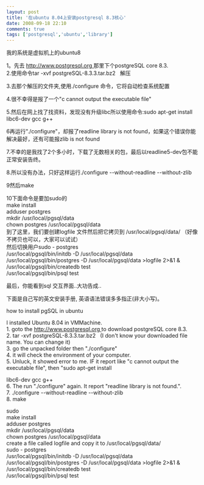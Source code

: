 ```yaml
---
layout: post
title: '在ubuntu 8.04上安装postgresql 8.3核心'
date: 2008-09-18 22:10
comments: true
tags: ['postgresql','ubuntu','library']
---
```


我的系统是虚拟机上的ubuntu8

1。先去 [ http://www.postgresql.org ](http://www.postgresql.org/) 那里下个postgreSQL
core 8.3.  
2.使用命令tar -xvf postgreSQL-8.3.3.tar.bz2   解压

3.去那个解压的文件夹,使用./configure 命令，它将自动检查系统配置

4.很不幸得是报了一个"c cannot output the executable file"

5.然后在网上找了找资料，发现没有升级libc所以使用命令:sudo apt-get install libc6-dev gcc g++

6再运行"./configure"，却报了readline library is not found，如果这个错误你能解决最好，还有可能报zlib is
not found

7.不幸的是我找了2个多小时，下载了无数相关的包，最后以readline5-dev包不能正常安装告终。

8.所以没有办法，只好这样运行./configure --without-readline --without-zlib

9然后make

10下面命令是要加sudo的  
make install  
adduser postgres  
mkdir /usr/local/pgsql/data  
chown postgres /usr/local/pgsql/data  
到了这里，我们要创建logfile 文件然后把它拷贝到 /usr/local/pgsql/data/ （好像不拷贝也可以，大家可以试试）  
然后切换用户sudo - postgres  
/usr/local/pgsql/bin/initdb -D /usr/local/pgsql/data  
/usr/local/pgsql/bin/postgres -D /usr/local/pgsql/data >logfile 2>&1 &  
/usr/local/pgsql/bin/createdb test  
/usr/local/pgsql/bin/psql test

最后，你能看到sql 交互界面..大功告成..

下面是自己写的英文安装手册, 英语语法错误多多指正(非大小写)。

how to install pgSQL in ubuntu

I installed Ubuntu 8.04 in VMMachine.  
1\. goto the [ http://www.postgresql.org ](http://www.postgresql.org/) to
download postgreSQL core 8.3.  
2\. tar -xvf postgreSQL-8.3.3.tar.bz2   (I don't know your downloaded file
name. You can change it)  
3\. go the unpacked folder then "./configure"  
4\. it will check the environment of your computer.  
5\. Unluck, it showed error to me. IF it report like "c cannot output the
executable file", then "sudo apt-get install

libc6-dev gcc g++  
6\. The run "./configure" again. It report "readline library is not found.".  
7\. ./configure --without-readline --without-zlib  
8\. make

sudo  
make install  
adduser postgres  
mkdir /usr/local/pgsql/data  
chown postgres /usr/local/pgsql/data  
create a file called logfile and copy it to /usr/local/pgsql/data/  
sudo - postgres  
/usr/local/pgsql/bin/initdb -D /usr/local/pgsql/data  
/usr/local/pgsql/bin/postgres -D /usr/local/pgsql/data >logfile 2>&1 &  
/usr/local/pgsql/bin/createdb test  
/usr/local/pgsql/bin/psql test  

